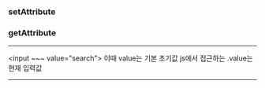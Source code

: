 
### setAttribute

### getAttribute

---

<input ~~~ value="search">
이때 value는 기본 초기값
js에서 접근하는 .value는 현재 입력값

---